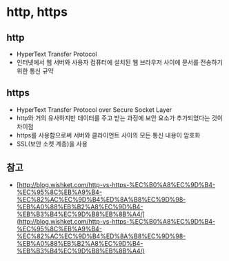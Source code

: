 # http, https

## http

* HyperText Transfer Protocol
* 인터넷에서 웹 서버와 사용자 컴퓨터에 설치된 웹 브라우저 사이에 문서를 전송하기 위한 통신 규약

## https

* HyperText Transfer Protocol over Secure Socket Layer
* http와 거의 유사하지만 데이터를 주고 받는 과정에 보안 요소가 추가되었다는 것이 차이점
* https를 사용함으로써 서버와 클라이언트 사이의 모든 통신 내용이 암호화
* SSL\(보안 소켓 계층\)을 사용

## 참고

* [http://blog.wishket.com/http-vs-https-%EC%B0%A8%EC%9D%B4-%EC%95%8C%EB%A9%B4-%EC%82%AC%EC%9D%B4%ED%8A%B8%EC%9D%98-%EB%A0%88%EB%B2%A8%EC%9D%B4-%EB%B3%B4%EC%9D%B8%EB%8B%A4/](http://blog.wishket.com/http-vs-https-%EC%B0%A8%EC%9D%B4-%EC%95%8C%EB%A9%B4-%EC%82%AC%EC%9D%B4%ED%8A%B8%EC%9D%98-%EB%A0%88%EB%B2%A8%EC%9D%B4-%EB%B3%B4%EC%9D%B8%EB%8B%A4/)

